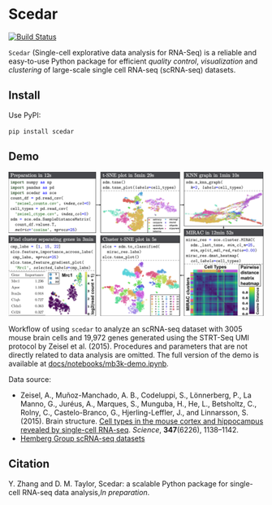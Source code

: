 # Scedar

[![Build Status](https://travis-ci.com/logstar/scedar.svg?token=VYpRBjS777dyXHuzCsTN&branch=master)](https://travis-ci.com/logstar/scedar)

`Scedar` (Single-cell explorative data analysis for RNA-Seq) is a reliable and easy-to-use Python package for efficient *quality control*, *visualization* and *clustering* of large-scale single cell RNA-seq (scRNA-seq) datasets.

## Install

Use PyPI:

`pip install scedar`

## Demo

![demo](docs/images/demo.png)

Workflow of using `scedar` to analyze an scRNA-seq dataset with 3005 mouse brain cells and 19,972 genes generated using the STRT-Seq UMI protocol by Zeisel et al. (2015). Procedures and parameters that are not directly related to data analysis are omitted. The full version of the demo is available at [docs/notebooks/mb3k-demo.ipynb](docs/notebooks/mb3k-demo.ipynb).

Data source:

- Zeisel, A., Muñoz-Manchado, A. B., Codeluppi, S., Lönnerberg, P., La Manno, G., Juréus, A., Marques, S., Munguba, H., He, L., Betsholtz, C., Rolny, C., Castelo-Branco, G., Hjerling-Leffler, J., and Linnarsson, S. (2015). Brain structure. [Cell types in the mouse cortex and hippocampus revealed by single-cell RNA-seq](http://science.sciencemag.org/content/347/6226/1138). *Science*, **347**(6226), 1138–1142.
- [Hemberg Group scRNA-seq datasets](https://hemberg-lab.github.io/scRNA.seq.datasets/mouse/brain/#zeisel)

## Citation

Y. Zhang and D. M. Taylor, Scedar: a scalable Python package for single-cell RNA-seq data analysis,*In preparation*.
